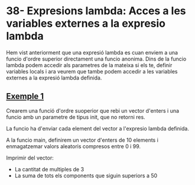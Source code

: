# 38- Expresions lambda: Acces a les variables externes a la expresio lambda

Hem vist anteriorment que una expresió lambda es cuan enviem a una funcio d'ordre superior directament una funcio anonima.
Dins de la funcio lambda podem accedir als parametres de la mateixa si els te, definir variables locals i ara veurem que tambe podem accedir a les variables externes a la expresió lambda definida.

## [Exemple 1](https://github.com/marcmoiagese/curskotlin/blob/master/38-Expresions_lambda_Acces_a_les_variables_externes_a_la_expresio_lambda/Exemple1/src/main/kotlin/Main.kt)

Crearem una funció d'ordre suoperior que rebi un vector d'enters i una funcio amb un parametre de tipus init, que no retorni res.

La funcio ha d'enviar cada element del vector a l'expresio lambda definida.

A la funcio main, definirem un vector d'enters de 10 elements i enmagatzemar valors aleatoris compresos entre 0 i 99.

Imprimir del vector:
- La cantitat de multiples de 3
- La suma de tots els components que siguin superiors a 50
